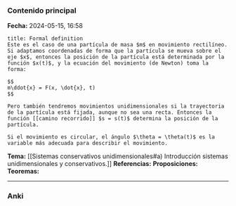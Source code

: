 ### Contenido principal

**Fecha:** 2024-05-15, 16:58

```ad-formal
title: Formal definition
Este es el caso de una partícula de masa $m$ en movimiento rectilíneo. Si adaptamos coordenadas de forma que la partícula se mueva sobre el eje $x$, entonces la posición de la partícula está determinada por la función $x(t)$, y la ecuación del movimiento (de Newton) toma la forma:

$$
m\ddot{x} = F(x, \dot{x}, t)
$$

Pero también tendremos movimientos unidimensionales si la trayectoria de la partícula está fijada, aunque no sea una recta. Entonces la función [[camino recorrido]] $s = s(t)$ determina la posición de la partícula.

Si el movimiento es circular, el ángulo $\theta = \theta(t)$ es la variable más adecuada para describir el movimiento.
```

**Tema:** [[Sistemas conservativos unidimensionales#a) Introducción sistemas unidimensionales y conservativos.]]
**Referencias:**
**Proposiciones:**
**Teoremas:**

---
### Anki
